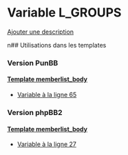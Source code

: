 # Variable L_GROUPS
[Ajouter une description](https://fa-tvars.appspot.com/L_GROUPS)

n## Utilisations dans les templates

### Version PunBB

#### [Template memberlist_body](punbb/memberlist_body.md)
* [Variable à la ligne 65](../punbb/memberlist_body.tpl#L65)

### Version phpBB2

#### [Template memberlist_body](subsilver/memberlist_body.md)
* [Variable à la ligne 27](../subsilver/memberlist_body.tpl#L27)